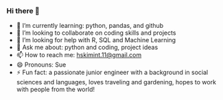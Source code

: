 ### Hi there 👋

- 🌱 I’m currently learning: python, pandas, and github
- 👯 I’m looking to collaborate on coding skills and projects
- 🤔 I’m looking for help with R, SQL and Machine Learning
- 💬 Ask me about: python and coding, project ideas
- 📫 How to reach me: hskimint.11@gmail.com
- 😄 Pronouns: Sue 
- ⚡ Fun fact: a passionate junior engineer with a background in social sciences and languages,
                loves traveling and gardening, hopes to work with people from the world!

